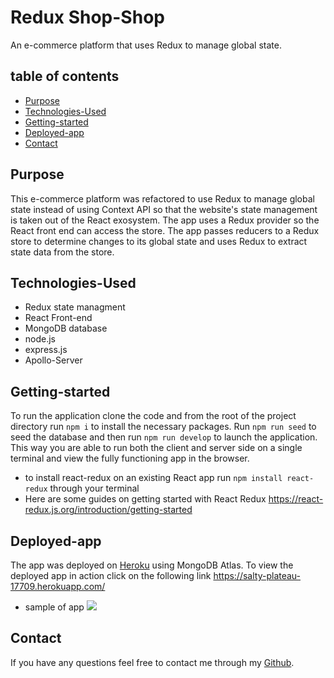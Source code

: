# Redux Shop-Shop
An e-commerce platform that uses Redux to manage global state.

## table of contents 
- [Purpose](#purpose)
- [Technologies-Used](#Technologies-Used)
- [Getting-started](#Getting-started)
- [Deployed-app](#deployed-app)
- [Contact](#Contact)

## Purpose 
This e-commerce platform was refactored to use Redux to manage global state instead of using Context API so that the website's state management is taken out of the React exosystem. The app uses a Redux provider so the React front end can access the store. The app passes reducers to a Redux store to determine changes to its global state and uses Redux to extract state data from the store. 

## Technologies-Used
- Redux state managment 
- React Front-end
- MongoDB database
- node.js
- express.js
- Apollo-Server


## Getting-started
To run the application clone the code and from the root of the project directory run `npm i` to install the necessary packages. Run `npm run seed` to seed the database and then run `npm run develop` to launch the application. This way you are able to run both the client and server side on a single terminal and view the fully functioning app in the browser.

- to install react-redux on an existing React app run `npm install react-redux` through your terminal
- Here are some guides on getting started with React Redux https://react-redux.js.org/introduction/getting-started 

## Deployed-app
The app was deployed on [Heroku](https://www.heroku.com) using MongoDB Atlas. To view the deployed app in action click on the following link
https://salty-plateau-17709.herokuapp.com/ 

- sample of app 
![](./client/public/Shop-Shop.gif)

## Contact
If you have any questions feel free to contact me through my [Github](https://github.com/Araceli4690).